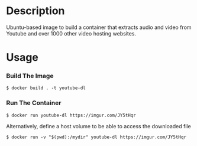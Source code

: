 # Description
Ubuntu-based image to build a container that extracts audio and video from
Youtube and over 1000 other video hosting websites.

# Usage

### Build The Image
```console
$ docker build . -t youtube-dl
```

### Run The Container
```console
$ docker run youtube-dl https://imgur.com/JY5tHqr
```

Alternatively, define a host volume to be able to access the downloaded file
```console
$ docker run -v "$(pwd):/mydir" youtube-dl https://imgur.com/JY5tHqr
```
